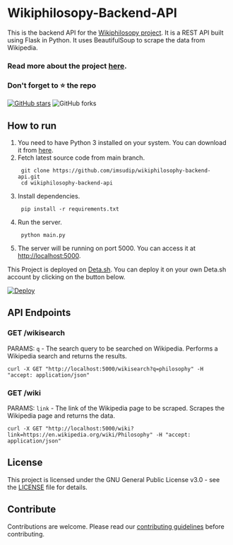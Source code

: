 # Wikiphilosopy-Backend-API

This is the backend API for the [Wikiphilosopy project](https://github.com/imsudip/wikiphilosophy).
It is a REST API built using Flask in Python. It uses BeautifulSoup to scrape the data from Wikipedia.

### Read more about the project [here](https://imsudip.github.io/wikiphilosophy/).

### Don't forget to :star: the repo

[![GitHub stars](https://img.shields.io/github/stars/imsudip/wikiphilosophy-backend-api.svg?style=for-the-badge&label=Star)](https://github.com/imsudip/wikiphilosophy-backend-api) ![GitHub forks](https://img.shields.io/github/forks/imsudip/wikiphilosophy-backend-api.svg?style=for-the-badge&label=Forks)

## How to run

1. You need to have Python 3 installed on your system. You can download it from [here](https://www.python.org/downloads/).
2. Fetch latest source code from main branch.
   ```
    git clone https://github.com/imsudip/wikiphilosophy-backend-api.git
    cd wikiphilosophy-backend-api
   ```
3. Install dependencies.
   ```
    pip install -r requirements.txt
   ```
4. Run the server.
   ```
    python main.py
   ```
5. The server will be running on port 5000. You can access it at [http://localhost:5000](http://localhost:5000).

This Project is deployed on [Deta.sh](https://deta.sh/).
You can deploy it on your own Deta.sh account by clicking on the button below.

[![Deploy](https://button.deta.dev/1/svg)](https://go.deta.dev/deploy?repo=https://github.com/imsudip/wikiphilosophy-backend-api)

## API Endpoints

### GET /wikisearch

PARAMS: `q` - The search query to be searched on Wikipedia.
Performs a Wikipedia search and returns the results.

```
curl -X GET "http://localhost:5000/wikisearch?q=philosophy" -H "accept: application/json"
```

### GET /wiki

PARAMS: `link` - The link of the Wikipedia page to be scraped.
Scrapes the Wikipedia page and returns the data.

```
curl -X GET "http://localhost:5000/wiki?link=https://en.wikipedia.org/wiki/Philosophy" -H "accept: application/json"
```

## License

This project is licensed under the GNU General Public License v3.0 - see the [LICENSE](LICENSE) file for details.

## Contribute

Contributions are welcome. Please read our [contributing guidelines](https://github.com/imsudip/wikiphilosophy-backend-api/blob/master/CONTRIBUTING.md) before contributing.
